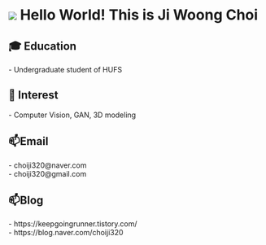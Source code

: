   
<h1> 

<img src="http://img.shields.io/badge/-222222?style=flat&logo=about.me&logoColor=blue"/>
        
</a>
Hello World! This is Ji Woong Choi </h1>
<h2> 🎓 Education</h1>
- Undergraduate student of HUFS
<h2>👀 Interest</h2>
- Computer Vision, GAN, 3D modeling
<h2> 📫Email </h2>
- choiji320@naver.com<br>
- choiji320@gmail.com
<h2> 📫Blog </h2>
- https://keepgoingrunner.tistory.com/<br>
- https://blog.naver.com/choiji320


<!---
JiWoongCho1/JiWoongCho1 is a ✨ special ✨ repository because its `README.md` (this file) appears on your GitHub profile.
You can click the Preview link to take a look at your changes.
--->
